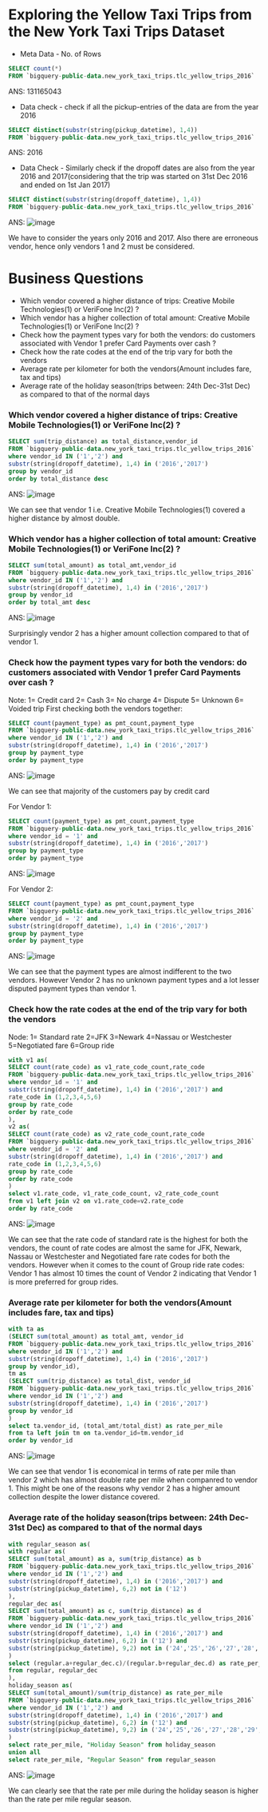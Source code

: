 # Exploring the Yellow Taxi Trips from the New York Taxi Trips Dataset

* Meta Data - No. of Rows
```sql
SELECT count(*)
FROM `bigquery-public-data.new_york_taxi_trips.tlc_yellow_trips_2016`
```
ANS: 131165043

* Data check - check if all the pickup-entries of the data are from the year 2016
```sql
SELECT distinct(substr(string(pickup_datetime), 1,4))
FROM `bigquery-public-data.new_york_taxi_trips.tlc_yellow_trips_2016`
```
ANS: 2016

* Data Check - Similarly check if the dropoff dates are also from the year 2016 and 2017(considering that the trip was started on 31st Dec 2016 and ended on 1st Jan 2017)
```sql
SELECT distinct(substr(string(dropoff_datetime), 1,4))
FROM `bigquery-public-data.new_york_taxi_trips.tlc_yellow_trips_2016`
```
ANS: ![image](https://user-images.githubusercontent.com/87647766/127478765-76359d0b-e77b-4bb1-ac15-5dfe08b2a287.png)

We have to consider the years only 2016 and 2017. Also there are erroneous vendor, hence only vendors 1 and 2 must be considered. 

# Business Questions
  *  Which vendor covered a higher distance of trips: Creative Mobile Technologies(1) or VeriFone Inc(2) ?
  *  Which vendor has a higher collection of total amount: Creative Mobile Technologies(1) or VeriFone Inc(2) ?
  *  Check how the payment types vary for both the vendors: do customers associated with Vendor 1 prefer Card Payments over cash ?
  *  Check how the rate codes at the end of the trip vary for both the vendors
  *  Average rate per kilometer for both the vendors(Amount includes fare, tax and tips)
  *  Average rate of the holiday season(trips between: 24th Dec-31st Dec) as compared to that of the normal days

### Which vendor covered a higher distance of trips: Creative Mobile Technologies(1) or VeriFone Inc(2) ?
```sql
SELECT sum(trip_distance) as total_distance,vendor_id
FROM `bigquery-public-data.new_york_taxi_trips.tlc_yellow_trips_2016`
where vendor_id IN ('1','2') and
substr(string(dropoff_datetime), 1,4) in ('2016','2017')
group by vendor_id
order by total_distance desc
```
ANS:  ![image](https://user-images.githubusercontent.com/87647766/127479924-a39f4853-28d1-403d-9ee4-762e4ae225dc.png)

We can see that vendor 1 i.e. Creative Mobile Technologies(1) covered a higher distance by almost double.

### Which vendor has a higher collection of total amount: Creative Mobile Technologies(1) or VeriFone Inc(2) ?
```sql
SELECT sum(total_amount) as total_amt,vendor_id
FROM `bigquery-public-data.new_york_taxi_trips.tlc_yellow_trips_2016`
where vendor_id IN ('1','2') and
substr(string(dropoff_datetime), 1,4) in ('2016','2017')
group by vendor_id
order by total_amt desc
```
ANS: ![image](https://user-images.githubusercontent.com/87647766/127480341-063a5589-5f13-4b50-a67f-74ea6202e75a.png)

Surprisingly vendor 2 has a higher amount collection compared to that of vendor 1.

###  Check how the payment types vary for both the vendors: do customers associated with Vendor 1 prefer Card Payments over cash ?
Note:  1= Credit card 2= Cash 3= No charge 4= Dispute 5= Unknown 6= Voided trip
First checking both the vendors together:
```sql
SELECT count(payment_type) as pmt_count,payment_type
FROM `bigquery-public-data.new_york_taxi_trips.tlc_yellow_trips_2016`
where vendor_id IN ('1','2') and
substr(string(dropoff_datetime), 1,4) in ('2016','2017')
group by payment_type
order by payment_type
```
ANS:  ![image](https://user-images.githubusercontent.com/87647766/127481257-eb67baa8-6035-45b8-8458-14a5dc17bf4b.png)

We can see that majority of the customers pay by credit card

For Vendor 1:
```sql
SELECT count(payment_type) as pmt_count,payment_type
FROM `bigquery-public-data.new_york_taxi_trips.tlc_yellow_trips_2016`
where vendor_id = '1' and
substr(string(dropoff_datetime), 1,4) in ('2016','2017')
group by payment_type
order by payment_type
```
ANS:  ![image](https://user-images.githubusercontent.com/87647766/127481534-a6bc8c4f-76f0-4c11-ac58-b648a12c0fc8.png)

For Vendor 2: 
```sql
SELECT count(payment_type) as pmt_count,payment_type
FROM `bigquery-public-data.new_york_taxi_trips.tlc_yellow_trips_2016`
where vendor_id = '2' and
substr(string(dropoff_datetime), 1,4) in ('2016','2017')
group by payment_type
order by payment_type
```
ANS: ![image](https://user-images.githubusercontent.com/87647766/127481907-e566fef6-7a92-4788-ada6-4bdbd0a9594a.png)

We can see that the payment types are almost indifferent to the two vendors. However Vendor 2 has no unknown payment types and a lot lesser disputed payment types than vendor 1.

### Check how the rate codes at the end of the trip vary for both the vendors
Node: 1= Standard rate 2=JFK 3=Newark 4=Nassau or Westchester 5=Negotiated fare 6=Group ride
```sql
with v1 as(
SELECT count(rate_code) as v1_rate_code_count,rate_code
FROM `bigquery-public-data.new_york_taxi_trips.tlc_yellow_trips_2016`
where vendor_id = '1' and
substr(string(dropoff_datetime), 1,4) in ('2016','2017') and 
rate_code in (1,2,3,4,5,6)
group by rate_code
order by rate_code
),
v2 as(
SELECT count(rate_code) as v2_rate_code_count,rate_code
FROM `bigquery-public-data.new_york_taxi_trips.tlc_yellow_trips_2016`
where vendor_id = '2' and
substr(string(dropoff_datetime), 1,4) in ('2016','2017') and 
rate_code in (1,2,3,4,5,6)
group by rate_code
order by rate_code
)
select v1.rate_code, v1_rate_code_count, v2_rate_code_count
from v1 left join v2 on v1.rate_code=v2.rate_code
order by rate_code
```
ANS: ![image](https://user-images.githubusercontent.com/87647766/127504767-edbfbb65-967a-4e47-bf88-036fb9af3bed.png)

We can see that the rate code of standard rate is the highest for both the vendors, the count of rate codes are almost the same for JFK, Newark, Nassau or Westchester and Negotiated fare rate codes for both the vendors. However when it comes to the count of Group ride rate codes: Vendor 1 has almost 10 times the count of Vendor 2 indicating that Vendor 1 is more preferred for group rides.

### Average rate per kilometer for both the vendors(Amount includes fare, tax and tips)
```sql
with ta as
(SELECT sum(total_amount) as total_amt, vendor_id
FROM `bigquery-public-data.new_york_taxi_trips.tlc_yellow_trips_2016`
where vendor_id IN ('1','2') and
substr(string(dropoff_datetime), 1,4) in ('2016','2017')
group by vendor_id),
tm as
(SELECT sum(trip_distance) as total_dist, vendor_id
FROM `bigquery-public-data.new_york_taxi_trips.tlc_yellow_trips_2016`
where vendor_id IN ('1','2') and
substr(string(dropoff_datetime), 1,4) in ('2016','2017')
group by vendor_id
)
select ta.vendor_id, (total_amt/total_dist) as rate_per_mile
from ta left join tm on ta.vendor_id=tm.vendor_id
order by vendor_id
```
ANS:  ![image](https://user-images.githubusercontent.com/87647766/127484387-01c75486-51a8-4d82-b0ec-f622b74700d7.png)

We can see that vendor 1 is economical in terms of rate per mile than vendor 2 which has almost double rate per mile when companred to vendor 1. This might be one of the reasons why vendor 2 has a higher amount collection despite the lower distance covered.

### Average rate of the holiday season(trips between: 24th Dec-31st Dec) as compared to that of the normal days
```sql
with regular_season as(
with regular as(
SELECT sum(total_amount) as a, sum(trip_distance) as b
FROM `bigquery-public-data.new_york_taxi_trips.tlc_yellow_trips_2016`
where vendor_id IN ('1','2') and
substr(string(dropoff_datetime), 1,4) in ('2016','2017') and
substr(string(pickup_datetime), 6,2) not in ('12')
),
regular_dec as(
SELECT sum(total_amount) as c, sum(trip_distance) as d
FROM `bigquery-public-data.new_york_taxi_trips.tlc_yellow_trips_2016`
where vendor_id IN ('1','2') and
substr(string(dropoff_datetime), 1,4) in ('2016','2017') and
substr(string(pickup_datetime), 6,2) in ('12') and
substr(string(pickup_datetime), 9,2) not in ('24','25','26','27','28','29','30','31')
)
select (regular.a+regular_dec.c)/(regular.b+regular_dec.d) as rate_per_mile
from regular, regular_dec
),
holiday_season as(
SELECT sum(total_amount)/sum(trip_distance) as rate_per_mile
FROM `bigquery-public-data.new_york_taxi_trips.tlc_yellow_trips_2016`
where vendor_id IN ('1','2') and
substr(string(dropoff_datetime), 1,4) in ('2016','2017') and
substr(string(pickup_datetime), 6,2) in ('12') and
substr(string(pickup_datetime), 9,2) in ('24','25','26','27','28','29','30','31')
)
select rate_per_mile, "Holiday Season" from holiday_season
union all
select rate_per_mile, "Regular Season" from regular_season 
```
ANS:  ![image](https://user-images.githubusercontent.com/87647766/127501158-c6d554e0-22ac-462f-bbf6-128e6d4e7f43.png)

We can clearly see that the rate per mile during the holiday season is higher than the rate per mile regular season.

